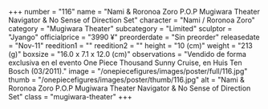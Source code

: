 +++
number = "116"
name = "Nami &amp; Roronoa Zoro P.O.P Mugiwara Theater Navigator &amp; No Sense of Direction Set"
character = "Nami / Roronoa Zoro"
category = "Mugiwara Theater"
subcategory = "Limited"
sculptor = "Jyango"
officialprice = "3990 ¥"
preorderdate = "Sin preorder"
releasedate = "Nov-11"
reedition1 = ""
reedition2 = ""
height = "10 (cm)"
weight = "213 (g)"
boxsize = "16.0 x 7.1 x 12.0 (cm)"
observations = "Vendido de forma exclusiva en el evento One Piece Thousand Sunny Cruise, en Huis Ten Bosch (03/2011)."
image = "/onepiecefigures/images/poster/full/116.jpg"
thumb = "/onepiecefigures/images/poster/thumb/116.jpg"
alt = "Nami &amp; Roronoa Zoro P.O.P Mugiwara Theater Navigator &amp; No Sense of Direction Set"
class = "mugiwara-theater"
+++
